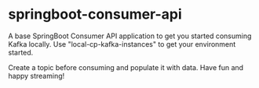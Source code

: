 # springboot-consumer-api
A base SpringBoot Consumer API application to get you started consuming Kafka locally. Use "local-cp-kafka-instances" to get your environment started.

Create a topic before consuming and populate it with data. Have fun and happy streaming!
